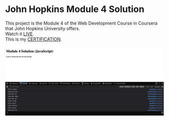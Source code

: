 # John Hopkins Module 4 Solution
This project is the Module 4 of the Web Development Course in Coursera that John Hopkins University offers.<br/>
Watch it [LIVE](https://mohammadkiaei.github.io/John-Hopkins-module4-solution/).<br/>
This is my [CERTIFICATION](https://www.coursera.org/account/accomplishments/verify/SXRLTEMD6HLY).
<br/>
<br/>
![JHU 4](https://github.com/mohammadkiaei/John-Hopkins-module4-solution/blob/master/JHU-4.png)
<br/>
